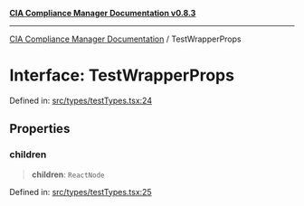 [**CIA Compliance Manager Documentation v0.8.3**](../README.md)

***

[CIA Compliance Manager Documentation](../globals.md) / TestWrapperProps

# Interface: TestWrapperProps

Defined in: [src/types/testTypes.tsx:24](https://github.com/Hack23/cia-compliance-manager/blob/368d5a1330a94df78d48c65d28962bd0f7cab363/src/types/testTypes.tsx#L24)

## Properties

### children

> **children**: `ReactNode`

Defined in: [src/types/testTypes.tsx:25](https://github.com/Hack23/cia-compliance-manager/blob/368d5a1330a94df78d48c65d28962bd0f7cab363/src/types/testTypes.tsx#L25)
